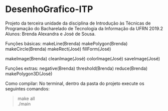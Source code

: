 # DesenhoGrafico-ITP
Projeto da terceira unidade da disciplina de Introdução às Técnicas de Programação do Bacharelado de Tecnologia da Informação da UFRN 2019.2
Alunos: Brenda Alexandra e José de Sousa.


Funções básicas:
  makeLine(Brenda)
  makePolygon(Brenda)
  makeCircle(Brenda)
  makeRect(José)
  fillForm(José)
  
  makeImage(Brenda)
  cleanImage(José)
  colorImage(José)
  saveImage(José)
  
Funções extras:
 negative(Brenda)
 threshold(Brenda)
 reduce(Brenda)
 makePolygon3D(José)
 
Como compilar:
No terminal, dentro da pasta do projeto execute os seguintes comandos:

> make all  </br>
> ./main



